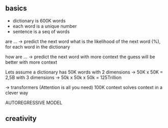 ##

## basics

- dictionary is 600K words
- each word is a unique number
- sentence is a seq of words

are ... -> predict the next word
what is the likelihood of the next word (%), for each word in the dictionary

how are ... -> predict the next word with more context
the guess will be better with more context

Lets assume a dictionary has 50K words
with 2 dimensions -> 50K x 50K = 2,5B
with 3 dimensions -> 50k x 50k x 50k = 125Trillion

-> transformers (Attention is all you need)
100K context solves context in a clever way

AUTOREGRESSIVE MODEL

## creativity